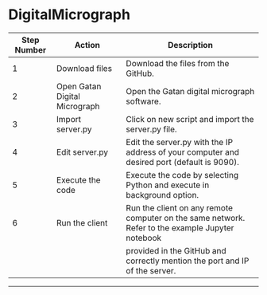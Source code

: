 # DigitalMicrograph

| Step Number | Action                           | Description                                                                                       |
|-------------|----------------------------------|---------------------------------------------------------------------------------------------------|
| 1           | Download files                   | Download the files from the GitHub.                                                               |
| 2           | Open Gatan Digital Micrograph    | Open the Gatan digital micrograph software.                                                       |
| 3           | Import server.py                 | Click on new script and import the server.py file.                                                |
| 4           | Edit server.py                   | Edit the server.py with the IP address of your computer and desired port (default is 9090).       |
| 5           | Execute the code                 | Execute the code by selecting Python and execute in background option.                           |
| 6           | Run the client                   | Run the client on any remote computer on the same network. Refer to the example Jupyter notebook |
|             |                                  | provided in the GitHub and correctly mention the port and IP of the server.                      |
------------------------------------------------------------------------------------------------------------------------------------------------------

